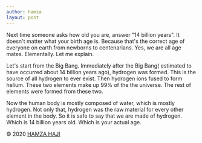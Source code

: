 ```yaml
---
author: hamza
layout: post
---
```

Next time someone asks how old you are,
answer "14 billion years". It doesn't matter what
your birth age is. Because that's the correct age
of everyone on earth from newborns to
centenarians. Yes, we are all age mates.
Elementally. Let me explain.

Let's start from the Big Bang. Immediately after
the Big Bang( estimated to have occurred about
14 billion years ago), hydrogen was formed. This
is the source of all hydrogen to ever exist. Then
hydrogen ions fused to form helium. These two
elements make up 99% of the the universe. The
rest of elements were formed from these two.

Now the human body is mostly composed of
water, which is mostly hydrogen. Not only that,
hydrogen was the raw material for every other
element in the body. So it is safe to say that we
are made of hydrogen. Which is 14 billion years
old. Which is your actual age.

© 2020 <a class="small" href="/about.html">HAMZA HAJI</a>
